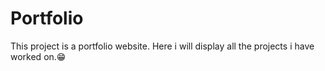 # Portfolio
This project is a portfolio website.
Here i will display all the projects i have worked on.:grin:
